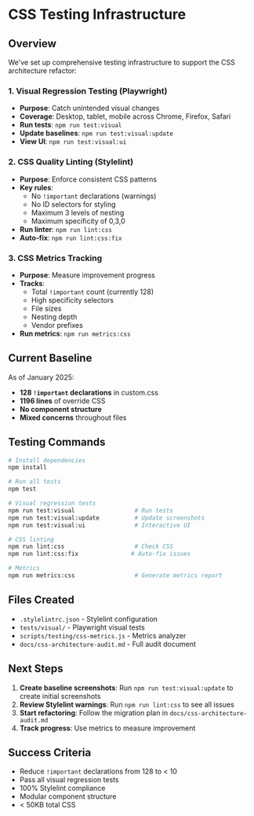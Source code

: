 # CSS Testing Infrastructure

## Overview

We've set up comprehensive testing infrastructure to support the CSS architecture refactor:

### 1. Visual Regression Testing (Playwright)
- **Purpose**: Catch unintended visual changes
- **Coverage**: Desktop, tablet, mobile across Chrome, Firefox, Safari
- **Run tests**: `npm run test:visual`
- **Update baselines**: `npm run test:visual:update`
- **View UI**: `npm run test:visual:ui`

### 2. CSS Quality Linting (Stylelint)
- **Purpose**: Enforce consistent CSS patterns
- **Key rules**:
  - No `!important` declarations (warnings)
  - No ID selectors for styling
  - Maximum 3 levels of nesting
  - Maximum specificity of 0,3,0
- **Run linter**: `npm run lint:css`
- **Auto-fix**: `npm run lint:css:fix`

### 3. CSS Metrics Tracking
- **Purpose**: Measure improvement progress
- **Tracks**:
  - Total `!important` count (currently 128)
  - High specificity selectors
  - File sizes
  - Nesting depth
  - Vendor prefixes
- **Run metrics**: `npm run metrics:css`

## Current Baseline

As of January 2025:
- **128 `!important` declarations** in custom.css
- **1196 lines** of override CSS
- **No component structure**
- **Mixed concerns** throughout files

## Testing Commands

```bash
# Install dependencies
npm install

# Run all tests
npm test

# Visual regression tests
npm run test:visual                 # Run tests
npm run test:visual:update          # Update screenshots
npm run test:visual:ui              # Interactive UI

# CSS linting
npm run lint:css                    # Check CSS
npm run lint:css:fix               # Auto-fix issues

# Metrics
npm run metrics:css                 # Generate metrics report
```

## Files Created

- `.stylelintrc.json` - Stylelint configuration
- `tests/visual/` - Playwright visual tests
- `scripts/testing/css-metrics.js` - Metrics analyzer
- `docs/css-architecture-audit.md` - Full audit document

## Next Steps

1. **Create baseline screenshots**: Run `npm run test:visual:update` to create initial screenshots
2. **Review Stylelint warnings**: Run `npm run lint:css` to see all issues
3. **Start refactoring**: Follow the migration plan in `docs/css-architecture-audit.md`
4. **Track progress**: Use metrics to measure improvement

## Success Criteria

- Reduce `!important` declarations from 128 to < 10
- Pass all visual regression tests
- 100% Stylelint compliance
- Modular component structure
- < 50KB total CSS